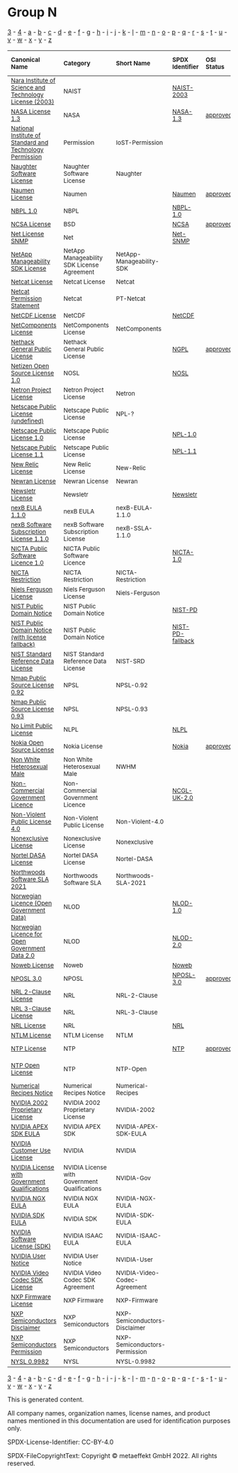 # Group N

[3](../[3]/README.md) -
[4](../[4]/README.md) -
[a](../[a]/README.md) - 
[b](../[b]/README.md) - 
[c](../[c]/README.md) - 
[d](../[d]/README.md) - 
[e](../[e]/README.md) - 
[f](../[f]/README.md) - 
[g](../[g]/README.md) - 
[h](../[h]/README.md) - 
[i](../[i]/README.md) - 
[j](../[j]/README.md) - 
[k](../[k]/README.md) - 
[l](../[l]/README.md) - 
[m](../[m]/README.md) - 
[n](../[n]/README.md) - 
[o](../[o]/README.md) - 
[p](../[p]/README.md) - 
[q](../[q]/README.md) - 
[r](../[r]/README.md) - 
[s](../[s]/README.md) - 
[t](../[t]/README.md) - 
[u](../[u]/README.md) - 
[v](../[v]/README.md) - 
[w](../[w]/README.md) - 
[x](../[x]/README.md) - 
[y](../[y]/README.md) - 
[z](../[z]/README.md)

|<sup>Canonical Name</sup>|<sup>Category</sup>|<sup>Short Name</sup>|<sup>SPDX Identifier</sup>|<sup>OSI Status</sup>|<sup>Open CoDE Status</sup>|<sup>ScanCode</sup>|<sup>Matched ScanCode</sup>|<sup>Type</sup>|
| :-- | :-- | :-- | :-- | :-- | :-- | :-- | :-- | :-- |
|<sup>[Nara Institute of Science and Technology License (2003)]([na]/Nara-Institute-of-Science-and-Technology-License-(2003).yaml)</sup>|<sup>NAIST</sup>|<sup> </sup>|<sup>[NAIST-2003](https://spdx.org/licenses/NAIST-2003.html)</sup>| |<sup> </sup>|<sup>[naist-2003](https://github.com/nexB/scancode-toolkit/blob/develop/src/licensedcode/data/licenses/naist-2003.LICENSE)</sup>|<sup>[naist-2003](https://github.com/nexB/scancode-toolkit/blob/develop/src/licensedcode/data/licenses/naist-2003.LICENSE)</sup>|<sup>terms</sup>|
|<sup>[NASA License 1.3]([na]/NASA-License-1.3.yaml)</sup>|<sup>NASA</sup>|<sup> </sup>|<sup>[NASA-1.3](https://spdx.org/licenses/NASA-1.3.html)</sup>|<sup>[approved](https://opensource.org/licenses/?ls=NASA-1.3)</sup>|<sup> </sup>|<sup>[nasa-1.3](https://github.com/nexB/scancode-toolkit/blob/develop/src/licensedcode/data/licenses/nasa-1.3.LICENSE)</sup>|<sup>[nasa-1.3](https://github.com/nexB/scancode-toolkit/blob/develop/src/licensedcode/data/licenses/nasa-1.3.LICENSE)</sup>|<sup>terms</sup>|
|<sup>[National Institute of Standard and Technology Permission]([na]/National-Institute-of-Standard-and-Technology-Permission.yaml)</sup>|<sup>Permission</sup>|<sup>IoST-Permission</sup>| | |<sup> </sup>| |<sup>[mit-old-style](https://github.com/nexB/scancode-toolkit/blob/develop/src/licensedcode/data/licenses/mit-old-style.LICENSE)</sup>|<sup>terms</sup>|
|<sup>[Naughter Software License]([na]/Naughter-Software-License.yaml)</sup>|<sup>Naughter Software License</sup>|<sup>Naughter</sup>| | |<sup> </sup>|<sup>[naughter](https://github.com/nexB/scancode-toolkit/blob/develop/src/licensedcode/data/licenses/naughter.LICENSE)</sup>|<sup>[naughter](https://github.com/nexB/scancode-toolkit/blob/develop/src/licensedcode/data/licenses/naughter.LICENSE)</sup>|<sup>terms</sup>|
|<sup>[Naumen License]([na]/Naumen-License.yaml)</sup>|<sup>Naumen</sup>|<sup> </sup>|<sup>[Naumen](https://spdx.org/licenses/Naumen.html)</sup>|<sup>[approved](https://opensource.org/licenses/?ls=Naumen)</sup>|<sup>approved</sup>|<sup>[naumen](https://github.com/nexB/scancode-toolkit/blob/develop/src/licensedcode/data/licenses/naumen.LICENSE)</sup>|<sup>[naumen](https://github.com/nexB/scancode-toolkit/blob/develop/src/licensedcode/data/licenses/naumen.LICENSE)</sup>|<sup>terms</sup>|
|<sup>[NBPL 1.0]([nb]/NBPL-1.0.yaml)</sup>|<sup>NBPL</sup>|<sup> </sup>|<sup>[NBPL-1.0](https://spdx.org/licenses/NBPL-1.0.html)</sup>| |<sup> </sup>|<sup>[nbpl-1.0](https://github.com/nexB/scancode-toolkit/blob/develop/src/licensedcode/data/licenses/nbpl-1.0.LICENSE)</sup>|<sup>[nbpl-1.0](https://github.com/nexB/scancode-toolkit/blob/develop/src/licensedcode/data/licenses/nbpl-1.0.LICENSE)</sup>|<sup>terms</sup>|
|<sup>[NCSA License]([nc]/NCSA-License.yaml)</sup>|<sup>BSD</sup>|<sup> </sup>|<sup>[NCSA](https://spdx.org/licenses/NCSA.html)</sup>|<sup>[approved](https://opensource.org/licenses/?ls=NCSA)</sup>|<sup>approved</sup>|<sup>[uoi-ncsa](https://github.com/nexB/scancode-toolkit/blob/develop/src/licensedcode/data/licenses/uoi-ncsa.LICENSE)</sup>|<sup>[uoi-ncsa](https://github.com/nexB/scancode-toolkit/blob/develop/src/licensedcode/data/licenses/uoi-ncsa.LICENSE)</sup>|<sup>terms</sup>|
|<sup>[Net License SNMP]([ne]/Net-License-SNMP.yaml)</sup>|<sup>Net</sup>|<sup> </sup>|<sup>[Net-SNMP](https://spdx.org/licenses/Net-SNMP.html)</sup>| |<sup> </sup>| |<sup>[bsd-new](https://github.com/nexB/scancode-toolkit/blob/develop/src/licensedcode/data/licenses/bsd-new.LICENSE), [cmu-uc](https://github.com/nexB/scancode-toolkit/blob/develop/src/licensedcode/data/licenses/cmu-uc.LICENSE)</sup>|<sup>terms</sup>|
|<sup>[NetApp Manageability SDK License]([ne]/NetApp-Manageability-SDK-License.yaml)</sup>|<sup>NetApp Manageability SDK License Agreement</sup>|<sup>NetApp-Manageability-SDK</sup>| | |<sup> </sup>|<sup>[netapp-sdk-aug2020](https://github.com/nexB/scancode-toolkit/blob/develop/src/licensedcode/data/licenses/netapp-sdk-aug2020.LICENSE)</sup>|<sup>[netapp-sdk-aug2020](https://github.com/nexB/scancode-toolkit/blob/develop/src/licensedcode/data/licenses/netapp-sdk-aug2020.LICENSE)</sup>|<sup>terms</sup>|
|<sup>[Netcat License]([ne]/Netcat-License.yaml)</sup>|<sup>Netcat License</sup>|<sup>Netcat</sup>| | |<sup> </sup>|<sup>[netcat](https://github.com/nexB/scancode-toolkit/blob/develop/src/licensedcode/data/licenses/netcat.LICENSE)</sup>|<sup>[netcat](https://github.com/nexB/scancode-toolkit/blob/develop/src/licensedcode/data/licenses/netcat.LICENSE)</sup>|<sup>terms</sup>|
|<sup>[Netcat Permission Statement]([ne]/Netcat-Permission-Statement.yaml)</sup>|<sup>Netcat</sup>|<sup>PT-Netcat</sup>| | |<sup> </sup>| | |<sup>terms</sup>|
|<sup>[NetCDF License]([ne]/NetCDF-License.yaml)</sup>|<sup>NetCDF</sup>|<sup> </sup>|<sup>[NetCDF](https://spdx.org/licenses/NetCDF.html)</sup>| |<sup>approved</sup>|<sup>[netcdf](https://github.com/nexB/scancode-toolkit/blob/develop/src/licensedcode/data/licenses/netcdf.LICENSE)</sup>|<sup>[netcdf](https://github.com/nexB/scancode-toolkit/blob/develop/src/licensedcode/data/licenses/netcdf.LICENSE)</sup>|<sup>terms</sup>|
|<sup>[NetComponents License]([ne]/NetComponents-License.yaml)</sup>|<sup>NetComponents License</sup>|<sup>NetComponents</sup>| | |<sup> </sup>|<sup>[netcomponents](https://github.com/nexB/scancode-toolkit/blob/develop/src/licensedcode/data/licenses/netcomponents.LICENSE)</sup>|<sup>[netcomponents](https://github.com/nexB/scancode-toolkit/blob/develop/src/licensedcode/data/licenses/netcomponents.LICENSE)</sup>|<sup>terms</sup>|
|<sup>[Nethack General Public License]([ne]/Nethack-General-Public-License.yaml)</sup>|<sup>Nethack General Public License</sup>|<sup> </sup>|<sup>[NGPL](https://spdx.org/licenses/NGPL.html)</sup>|<sup>[approved](https://opensource.org/licenses/?ls=NGPL)</sup>|<sup>approved</sup>|<sup>[ngpl](https://github.com/nexB/scancode-toolkit/blob/develop/src/licensedcode/data/licenses/ngpl.LICENSE)</sup>|<sup>[ngpl](https://github.com/nexB/scancode-toolkit/blob/develop/src/licensedcode/data/licenses/ngpl.LICENSE)</sup>|<sup>terms</sup>|
|<sup>[Netizen Open Source License 1.0]([ne]/Netizen-Open-Source-License-1.0.yaml)</sup>|<sup>NOSL</sup>|<sup> </sup>|<sup>[NOSL](https://spdx.org/licenses/NOSL.html)</sup>| |<sup>approved</sup>|<sup>[nosl-1.0](https://github.com/nexB/scancode-toolkit/blob/develop/src/licensedcode/data/licenses/nosl-1.0.LICENSE)</sup>|<sup>[nosl-1.0](https://github.com/nexB/scancode-toolkit/blob/develop/src/licensedcode/data/licenses/nosl-1.0.LICENSE)</sup>|<sup>terms</sup>|
|<sup>[Netron Project License]([ne]/Netron-Project-License.yaml)</sup>|<sup>Netron Project License</sup>|<sup>Netron</sup>| | |<sup> </sup>|<sup>[netron](https://github.com/nexB/scancode-toolkit/blob/develop/src/licensedcode/data/licenses/netron.LICENSE)</sup>|<sup>[netron](https://github.com/nexB/scancode-toolkit/blob/develop/src/licensedcode/data/licenses/netron.LICENSE)</sup>|<sup>terms</sup>|
|<sup>[Netscape Public License (undefined)]([ne]/Netscape-Public-License-(undefined).yaml)</sup>|<sup>Netscape Public License</sup>|<sup>NPL-?</sup>| | |<sup> </sup>| | |<sup>terms</sup>|
|<sup>[Netscape Public License 1.0]([ne]/Netscape-Public-License-1.0.yaml)</sup>|<sup>Netscape Public License</sup>|<sup> </sup>|<sup>[NPL-1.0](https://spdx.org/licenses/NPL-1.0.html)</sup>| |<sup> </sup>|<sup>[npl-1.0](https://github.com/nexB/scancode-toolkit/blob/develop/src/licensedcode/data/licenses/npl-1.0.LICENSE)</sup>|<sup>[npl-1.0](https://github.com/nexB/scancode-toolkit/blob/develop/src/licensedcode/data/licenses/npl-1.0.LICENSE)</sup>|<sup>terms</sup>|
|<sup>[Netscape Public License 1.1]([ne]/Netscape-Public-License-1.1.yaml)</sup>|<sup>Netscape Public License</sup>|<sup> </sup>|<sup>[NPL-1.1](https://spdx.org/licenses/NPL-1.1.html)</sup>| |<sup>approved</sup>|<sup>[npl-1.1](https://github.com/nexB/scancode-toolkit/blob/develop/src/licensedcode/data/licenses/npl-1.1.LICENSE)</sup>|<sup>[npl-1.1](https://github.com/nexB/scancode-toolkit/blob/develop/src/licensedcode/data/licenses/npl-1.1.LICENSE)</sup>|<sup>terms</sup>|
|<sup>[New Relic License]([ne]/New-Relic-License.yaml)</sup>|<sup>New Relic License</sup>|<sup>New-Relic</sup>| | |<sup> </sup>|<sup>[new-relic](https://github.com/nexB/scancode-toolkit/blob/develop/src/licensedcode/data/licenses/new-relic.LICENSE)</sup>|<sup>[new-relic](https://github.com/nexB/scancode-toolkit/blob/develop/src/licensedcode/data/licenses/new-relic.LICENSE)</sup>|<sup>terms</sup>|
|<sup>[Newran License]([ne]/Newran-License.yaml)</sup>|<sup>Newran License</sup>|<sup>Newran</sup>| | |<sup> </sup>|<sup>[newran](https://github.com/nexB/scancode-toolkit/blob/develop/src/licensedcode/data/licenses/newran.LICENSE)</sup>|<sup>[newran](https://github.com/nexB/scancode-toolkit/blob/develop/src/licensedcode/data/licenses/newran.LICENSE)</sup>|<sup>terms</sup>|
|<sup>[Newsletr License]([ne]/Newsletr-License.yaml)</sup>|<sup>Newsletr</sup>|<sup> </sup>|<sup>[Newsletr](https://spdx.org/licenses/Newsletr.html)</sup>| |<sup> </sup>|<sup>[newsletr](https://github.com/nexB/scancode-toolkit/blob/develop/src/licensedcode/data/licenses/newsletr.LICENSE)</sup>|<sup>[newsletr](https://github.com/nexB/scancode-toolkit/blob/develop/src/licensedcode/data/licenses/newsletr.LICENSE)</sup>|<sup>terms</sup>|
|<sup>[nexB EULA 1.1.0]([ne]/nexB-EULA-1.1.0.yaml)</sup>|<sup>nexB EULA</sup>|<sup>nexB-EULA-1.1.0</sup>| | |<sup> </sup>|<sup>[nexb-eula-saas-1.1.0](https://github.com/nexB/scancode-toolkit/blob/develop/src/licensedcode/data/licenses/nexb-eula-saas-1.1.0.LICENSE)</sup>|<sup>[nexb-eula-saas-1.1.0](https://github.com/nexB/scancode-toolkit/blob/develop/src/licensedcode/data/licenses/nexb-eula-saas-1.1.0.LICENSE)</sup>|<sup>terms</sup>|
|<sup>[nexB Software Subscription License 1.1.0]([ne]/nexB-Software-Subscription-License-1.1.0.yaml)</sup>|<sup>nexB Software Subscription License</sup>|<sup>nexB-SSLA-1.1.0</sup>| | |<sup> </sup>|<sup>[nexb-ssla-1.1.0](https://github.com/nexB/scancode-toolkit/blob/develop/src/licensedcode/data/licenses/nexb-ssla-1.1.0.LICENSE)</sup>|<sup>[nexb-ssla-1.1.0](https://github.com/nexB/scancode-toolkit/blob/develop/src/licensedcode/data/licenses/nexb-ssla-1.1.0.LICENSE)</sup>|<sup>terms</sup>|
|<sup>[NICTA Public Software Licence 1.0]([ni]/NICTA-Public-Software-Licence-1.0.yaml)</sup>|<sup>NICTA Public Software Licence</sup>|<sup> </sup>|<sup>[NICTA-1.0](https://spdx.org/licenses/NICTA-1.0.html)</sup>| |<sup> </sup>|<sup>[nicta-psl](https://github.com/nexB/scancode-toolkit/blob/develop/src/licensedcode/data/licenses/nicta-psl.LICENSE)</sup>|<sup>[nicta-psl](https://github.com/nexB/scancode-toolkit/blob/develop/src/licensedcode/data/licenses/nicta-psl.LICENSE)</sup>|<sup>terms</sup>|
|<sup>[NICTA Restriction]([ni]/NICTA-Restriction.yaml)</sup>|<sup>NICTA Restriction</sup>|<sup>NICTA-Restriction</sup>| | |<sup> </sup>|<sup>[nicta-exception](https://github.com/nexB/scancode-toolkit/blob/develop/src/licensedcode/data/licenses/nicta-exception.LICENSE)</sup>|<sup>[nicta-exception](https://github.com/nexB/scancode-toolkit/blob/develop/src/licensedcode/data/licenses/nicta-exception.LICENSE)</sup>|<sup>terms</sup>|
|<sup>[Niels Ferguson License]([ni]/Niels-Ferguson-License.yaml)</sup>|<sup>Niels Ferguson License</sup>|<sup>Niels-Ferguson</sup>| | |<sup> </sup>|<sup>[niels-ferguson](https://github.com/nexB/scancode-toolkit/blob/develop/src/licensedcode/data/licenses/niels-ferguson.LICENSE)</sup>|<sup>[niels-ferguson](https://github.com/nexB/scancode-toolkit/blob/develop/src/licensedcode/data/licenses/niels-ferguson.LICENSE)</sup>|<sup>terms</sup>|
|<sup>[NIST Public Domain Notice]([ni]/NIST-Public-Domain-Notice.yaml)</sup>|<sup>NIST Public Domain Notice</sup>|<sup> </sup>|<sup>[NIST-PD](https://spdx.org/licenses/NIST-PD.html)</sup>| |<sup> </sup>|<sup>[nist-pd](https://github.com/nexB/scancode-toolkit/blob/develop/src/licensedcode/data/licenses/nist-pd.LICENSE)</sup>|<sup>[nist-pd](https://github.com/nexB/scancode-toolkit/blob/develop/src/licensedcode/data/licenses/nist-pd.LICENSE)</sup>|<sup>terms</sup>|
|<sup>[NIST Public Domain Notice (with license fallback)]([ni]/NIST-Public-Domain-Notice-(with-license-fallback).yaml)</sup>|<sup>NIST Public Domain Notice</sup>|<sup> </sup>|<sup>[NIST-PD-fallback](https://spdx.org/licenses/NIST-PD-fallback.html)</sup>| |<sup> </sup>|<sup>[nist-pd-fallback](https://github.com/nexB/scancode-toolkit/blob/develop/src/licensedcode/data/licenses/nist-pd-fallback.LICENSE)</sup>| |<sup>terms</sup>|
|<sup>[NIST Standard Reference Data License]([ni]/NIST-Standard-Reference-Data-License.yaml)</sup>|<sup>NIST Standard Reference Data License</sup>|<sup>NIST-SRD</sup>| | |<sup> </sup>|<sup>[nist-srd](https://github.com/nexB/scancode-toolkit/blob/develop/src/licensedcode/data/licenses/nist-srd.LICENSE)</sup>|<sup>[nist-srd](https://github.com/nexB/scancode-toolkit/blob/develop/src/licensedcode/data/licenses/nist-srd.LICENSE)</sup>|<sup>terms</sup>|
|<sup>[Nmap Public Source License 0.92]([nm]/Nmap-Public-Source-License-0.92.yaml)</sup>|<sup>NPSL</sup>|<sup>NPSL-0.92</sup>| | |<sup> </sup>| |<sup>[free-unknown](https://github.com/nexB/scancode-toolkit/blob/develop/src/licensedcode/data/licenses/free-unknown.LICENSE), [npsl-exception-0.93](https://github.com/nexB/scancode-toolkit/blob/develop/src/licensedcode/data/licenses/npsl-exception-0.93.LICENSE)</sup>|<sup>terms</sup>|
|<sup>[Nmap Public Source License 0.93]([nm]/Nmap-Public-Source-License-0.93.yaml)</sup>|<sup>NPSL</sup>|<sup>NPSL-0.93</sup>| | |<sup> </sup>|<sup>[npsl-exception-0.93](https://github.com/nexB/scancode-toolkit/blob/develop/src/licensedcode/data/licenses/npsl-exception-0.93.LICENSE)</sup>|<sup>[npsl-exception-0.93](https://github.com/nexB/scancode-toolkit/blob/develop/src/licensedcode/data/licenses/npsl-exception-0.93.LICENSE)</sup>|<sup>terms</sup>|
|<sup>[No Limit Public License]([no]/No-Limit-Public-License.yaml)</sup>|<sup>NLPL</sup>|<sup> </sup>|<sup>[NLPL](https://spdx.org/licenses/NLPL.html)</sup>| |<sup>approved</sup>|<sup>[nlpl](https://github.com/nexB/scancode-toolkit/blob/develop/src/licensedcode/data/licenses/nlpl.LICENSE)</sup>|<sup>[nlpl](https://github.com/nexB/scancode-toolkit/blob/develop/src/licensedcode/data/licenses/nlpl.LICENSE)</sup>|<sup>terms</sup>|
|<sup>[Nokia Open Source License]([no]/Nokia-Open-Source-License.yaml)</sup>|<sup>Nokia License</sup>|<sup> </sup>|<sup>[Nokia](https://spdx.org/licenses/Nokia.html)</sup>|<sup>[approved](https://opensource.org/licenses/?ls=nokia)</sup>|<sup>approved</sup>|<sup>[nokos-1.0a](https://github.com/nexB/scancode-toolkit/blob/develop/src/licensedcode/data/licenses/nokos-1.0a.LICENSE)</sup>|<sup>[nokos-1.0a](https://github.com/nexB/scancode-toolkit/blob/develop/src/licensedcode/data/licenses/nokos-1.0a.LICENSE)</sup>|<sup>terms</sup>|
|<sup>[Non White Heterosexual Male]([no]/Non-White-Heterosexual-Male.yaml)</sup>|<sup>Non White Heterosexual Male</sup>|<sup>NWHM</sup>| | |<sup> </sup>|<sup>[nwhm](https://github.com/nexB/scancode-toolkit/blob/develop/src/licensedcode/data/licenses/nwhm.LICENSE)</sup>|<sup>[nwhm](https://github.com/nexB/scancode-toolkit/blob/develop/src/licensedcode/data/licenses/nwhm.LICENSE)</sup>|<sup>terms</sup>|
|<sup>[Non-Commercial Government Licence]([no]/Non-Commercial-Government-Licence.yaml)</sup>|<sup>Non-Commercial Government Licence</sup>|<sup> </sup>|<sup>[NCGL-UK-2.0](https://spdx.org/licenses/NCGL-UK-2.0.html)</sup>| |<sup> </sup>|<sup>[ncgl-uk-2.0](https://github.com/nexB/scancode-toolkit/blob/develop/src/licensedcode/data/licenses/ncgl-uk-2.0.LICENSE)</sup>|<sup>[ncgl-uk-2.0](https://github.com/nexB/scancode-toolkit/blob/develop/src/licensedcode/data/licenses/ncgl-uk-2.0.LICENSE)</sup>|<sup>terms</sup>|
|<sup>[Non-Violent Public License 4.0]([no]/Non-Violent-Public-License-4.0.yaml)</sup>|<sup>Non-Violent Public License</sup>|<sup>Non-Violent-4.0</sup>| | |<sup> </sup>|<sup>[non-violent-4.0](https://github.com/nexB/scancode-toolkit/blob/develop/src/licensedcode/data/licenses/non-violent-4.0.LICENSE)</sup>|<sup>[non-violent-4.0](https://github.com/nexB/scancode-toolkit/blob/develop/src/licensedcode/data/licenses/non-violent-4.0.LICENSE)</sup>|<sup>terms</sup>|
|<sup>[Nonexclusive License]([no]/Nonexclusive-License.yaml)</sup>|<sup>Nonexclusive License</sup>|<sup>Nonexclusive</sup>| | |<sup> </sup>|<sup>[nonexclusive](https://github.com/nexB/scancode-toolkit/blob/develop/src/licensedcode/data/licenses/nonexclusive.LICENSE)</sup>| |<sup>terms</sup>|
|<sup>[Nortel DASA License]([no]/Nortel-DASA-License.yaml)</sup>|<sup>Nortel DASA License</sup>|<sup>Nortel-DASA</sup>| | |<sup> </sup>|<sup>[nortel-dasa](https://github.com/nexB/scancode-toolkit/blob/develop/src/licensedcode/data/licenses/nortel-dasa.LICENSE)</sup>|<sup>[nortel-dasa](https://github.com/nexB/scancode-toolkit/blob/develop/src/licensedcode/data/licenses/nortel-dasa.LICENSE)</sup>|<sup>terms</sup>|
|<sup>[Northwoods Software SLA 2021]([no]/Northwoods-Software-SLA-2021.yaml)</sup>|<sup>Northwoods Software SLA</sup>|<sup>Northwoods-SLA-2021</sup>| | |<sup> </sup>|<sup>[northwoods-sla-2021](https://github.com/nexB/scancode-toolkit/blob/develop/src/licensedcode/data/licenses/northwoods-sla-2021.LICENSE)</sup>|<sup>[northwoods-sla-2021](https://github.com/nexB/scancode-toolkit/blob/develop/src/licensedcode/data/licenses/northwoods-sla-2021.LICENSE)</sup>|<sup>terms</sup>|
|<sup>[Norwegian Licence (Open Government Data)]([no]/Norwegian-Licence-(Open-Government-Data).yaml)</sup>|<sup>NLOD</sup>|<sup> </sup>|<sup>[NLOD-1.0](https://spdx.org/licenses/NLOD-1.0.html)</sup>| |<sup> </sup>|<sup>[nlod-1.0](https://github.com/nexB/scancode-toolkit/blob/develop/src/licensedcode/data/licenses/nlod-1.0.LICENSE)</sup>|<sup>[nlod-1.0](https://github.com/nexB/scancode-toolkit/blob/develop/src/licensedcode/data/licenses/nlod-1.0.LICENSE)</sup>|<sup>terms</sup>|
|<sup>[Norwegian Licence for Open Government Data 2.0]([no]/Norwegian-Licence-for-Open-Government-Data-2.0.yaml)</sup>|<sup>NLOD</sup>|<sup> </sup>|<sup>[NLOD-2.0](https://spdx.org/licenses/NLOD-2.0.html)</sup>| |<sup> </sup>|<sup>[nlod-2.0](https://github.com/nexB/scancode-toolkit/blob/develop/src/licensedcode/data/licenses/nlod-2.0.LICENSE)</sup>|<sup>[nlod-2.0](https://github.com/nexB/scancode-toolkit/blob/develop/src/licensedcode/data/licenses/nlod-2.0.LICENSE)</sup>|<sup>terms</sup>|
|<sup>[Noweb License]([no]/Noweb-License.yaml)</sup>|<sup>Noweb</sup>|<sup> </sup>|<sup>[Noweb](https://spdx.org/licenses/Noweb.html)</sup>| |<sup>approved</sup>|<sup>[noweb](https://github.com/nexB/scancode-toolkit/blob/develop/src/licensedcode/data/licenses/noweb.LICENSE)</sup>|<sup>[noweb](https://github.com/nexB/scancode-toolkit/blob/develop/src/licensedcode/data/licenses/noweb.LICENSE)</sup>|<sup>terms</sup>|
|<sup>[NPOSL 3.0]([np]/NPOSL-3.0.yaml)</sup>|<sup>NPOSL</sup>|<sup> </sup>|<sup>[NPOSL-3.0](https://spdx.org/licenses/NPOSL-3.0.html)</sup>|<sup>[approved](https://opensource.org/licenses/?ls=NOSL3.0)</sup>|<sup> </sup>|<sup>[nosl-3.0](https://github.com/nexB/scancode-toolkit/blob/develop/src/licensedcode/data/licenses/nosl-3.0.LICENSE)</sup>|<sup>[nosl-3.0](https://github.com/nexB/scancode-toolkit/blob/develop/src/licensedcode/data/licenses/nosl-3.0.LICENSE)</sup>|<sup>terms</sup>|
|<sup>[NRL 2-Clause License]([nr]/NRL-2-Clause-License.yaml)</sup>|<sup>NRL</sup>|<sup>NRL-2-Clause</sup>| | |<sup> </sup>| |<sup>[bsd-new-tcpdump](https://github.com/nexB/scancode-toolkit/blob/develop/src/licensedcode/data/licenses/bsd-new-tcpdump.LICENSE)</sup>|<sup>terms</sup>|
|<sup>[NRL 3-Clause License]([nr]/NRL-3-Clause-License.yaml)</sup>|<sup>NRL</sup>|<sup>NRL-3-Clause</sup>| | |<sup> </sup>| |<sup>[bsd-4-clause-shortened](https://github.com/nexB/scancode-toolkit/blob/develop/src/licensedcode/data/licenses/bsd-4-clause-shortened.LICENSE)</sup>|<sup>terms</sup>|
|<sup>[NRL License]([nr]/NRL-License.yaml)</sup>|<sup>NRL</sup>|<sup> </sup>|<sup>[NRL](https://spdx.org/licenses/NRL.html)</sup>| |<sup>approved</sup>|<sup>[nrl](https://github.com/nexB/scancode-toolkit/blob/develop/src/licensedcode/data/licenses/nrl.LICENSE)</sup>|<sup>[nrl](https://github.com/nexB/scancode-toolkit/blob/develop/src/licensedcode/data/licenses/nrl.LICENSE)</sup>|<sup>terms</sup>|
|<sup>[NTLM License]([nt]/NTLM-License.yaml)</sup>|<sup>NTLM License</sup>|<sup>NTLM</sup>| | |<sup> </sup>|<sup>[ntlm](https://github.com/nexB/scancode-toolkit/blob/develop/src/licensedcode/data/licenses/ntlm.LICENSE)</sup>|<sup>[ntlm](https://github.com/nexB/scancode-toolkit/blob/develop/src/licensedcode/data/licenses/ntlm.LICENSE)</sup>|<sup>terms</sup>|
|<sup>[NTP License]([nt]/NTP-License.yaml)</sup>|<sup>NTP</sup>|<sup> </sup>|<sup>[NTP](https://spdx.org/licenses/NTP.html)</sup>|<sup>[approved](https://opensource.org/licenses/?ls=NTP)</sup>|<sup>approved</sup>|<sup>[network-time-protocol](https://github.com/nexB/scancode-toolkit/blob/develop/src/licensedcode/data/licenses/network-time-protocol.LICENSE), [ntpl](https://github.com/nexB/scancode-toolkit/blob/develop/src/licensedcode/data/licenses/ntpl.LICENSE)</sup>|<sup>[mit-old-style-no-advert](https://github.com/nexB/scancode-toolkit/blob/develop/src/licensedcode/data/licenses/mit-old-style-no-advert.LICENSE)</sup>|<sup>terms</sup>|
|<sup>[NTP Open License]([nt]/NTP-Open-License.yaml)</sup>|<sup>NTP</sup>|<sup>NTP-Open</sup>| | |<sup> </sup>| |<sup>[mit-old-style-no-advert](https://github.com/nexB/scancode-toolkit/blob/develop/src/licensedcode/data/licenses/mit-old-style-no-advert.LICENSE), [x11-opengroup](https://github.com/nexB/scancode-toolkit/blob/develop/src/licensedcode/data/licenses/x11-opengroup.LICENSE)</sup>|<sup>terms</sup>|
|<sup>[Numerical Recipes Notice]([nu]/Numerical-Recipes-Notice.yaml)</sup>|<sup>Numerical Recipes Notice</sup>|<sup>Numerical-Recipes</sup>| | |<sup> </sup>|<sup>[numerical-recipes-notice](https://github.com/nexB/scancode-toolkit/blob/develop/src/licensedcode/data/licenses/numerical-recipes-notice.LICENSE)</sup>|<sup>[numerical-recipes-notice](https://github.com/nexB/scancode-toolkit/blob/develop/src/licensedcode/data/licenses/numerical-recipes-notice.LICENSE)</sup>|<sup>terms</sup>|
|<sup>[NVIDIA 2002 Proprietary License]([nv]/NVIDIA-2002-Proprietary-License.yaml)</sup>|<sup>NVIDIA 2002 Proprietary License</sup>|<sup>NVIDIA-2002</sup>| | |<sup> </sup>|<sup>[nvidia-2002](https://github.com/nexB/scancode-toolkit/blob/develop/src/licensedcode/data/licenses/nvidia-2002.LICENSE)</sup>|<sup>[nvidia-2002](https://github.com/nexB/scancode-toolkit/blob/develop/src/licensedcode/data/licenses/nvidia-2002.LICENSE)</sup>|<sup>terms</sup>|
|<sup>[NVIDIA APEX SDK EULA]([nv]/NVIDIA-APEX-SDK-EULA.yaml)</sup>|<sup>NVIDIA APEX SDK</sup>|<sup>NVIDIA-APEX-SDK-EULA</sup>| | |<sup> </sup>|<sup>[nvidia-apex-sdk-eula-2011](https://github.com/nexB/scancode-toolkit/blob/develop/src/licensedcode/data/licenses/nvidia-apex-sdk-eula-2011.LICENSE)</sup>| |<sup>terms</sup>|
|<sup>[NVIDIA Customer Use License]([nv]/NVIDIA-Customer-Use-License.yaml)</sup>|<sup>NVIDIA</sup>|<sup>NVIDIA</sup>| | |<sup> </sup>| |<sup>[proprietary-license](https://github.com/nexB/scancode-toolkit/blob/develop/src/licensedcode/data/licenses/proprietary-license.LICENSE)</sup>|<sup>terms</sup>|
|<sup>[NVIDIA License with Government Qualifications]([nv]/NVIDIA-License-with-Government-Qualifications.yaml)</sup>|<sup>NVIDIA License with Government Qualifications</sup>|<sup>NVIDIA-Gov</sup>| | |<sup> </sup>|<sup>[nvidia-gov](https://github.com/nexB/scancode-toolkit/blob/develop/src/licensedcode/data/licenses/nvidia-gov.LICENSE)</sup>|<sup>[nvidia-gov](https://github.com/nexB/scancode-toolkit/blob/develop/src/licensedcode/data/licenses/nvidia-gov.LICENSE)</sup>|<sup>terms</sup>|
|<sup>[NVIDIA NGX EULA]([nv]/NVIDIA-NGX-EULA.yaml)</sup>|<sup>NVIDIA NGX EULA</sup>|<sup>NVIDIA-NGX-EULA</sup>| | |<sup> </sup>|<sup>[nvidia-ngx-eula-2019](https://github.com/nexB/scancode-toolkit/blob/develop/src/licensedcode/data/licenses/nvidia-ngx-eula-2019.LICENSE)</sup>|<sup>[nvidia-ngx-eula-2019](https://github.com/nexB/scancode-toolkit/blob/develop/src/licensedcode/data/licenses/nvidia-ngx-eula-2019.LICENSE)</sup>|<sup>terms</sup>|
|<sup>[NVIDIA SDK EULA]([nv]/NVIDIA-SDK-EULA.yaml)</sup>|<sup>NVIDIA SDK</sup>|<sup>NVIDIA-SDK-EULA</sup>| | |<sup> </sup>|<sup>[nvidia-sdk-eula-v0.11](https://github.com/nexB/scancode-toolkit/blob/develop/src/licensedcode/data/licenses/nvidia-sdk-eula-v0.11.LICENSE)</sup>| |<sup>terms</sup>|
|<sup>[NVIDIA Software License (SDK)]([nv]/NVIDIA-Software-License-(SDK).yaml)</sup>|<sup>NVIDIA ISAAC EULA</sup>|<sup>NVIDIA-ISAAC-EULA</sup>| | |<sup> </sup>|<sup>[nvidia-isaac-eula-2019.1](https://github.com/nexB/scancode-toolkit/blob/develop/src/licensedcode/data/licenses/nvidia-isaac-eula-2019.1.LICENSE)</sup>|<sup>[nvidia-isaac-eula-2019.1](https://github.com/nexB/scancode-toolkit/blob/develop/src/licensedcode/data/licenses/nvidia-isaac-eula-2019.1.LICENSE)</sup>|<sup>terms</sup>|
|<sup>[NVIDIA User Notice]([nv]/NVIDIA-User-Notice.yaml)</sup>|<sup>NVIDIA User Notice</sup>|<sup>NVIDIA-User</sup>| | |<sup> </sup>|<sup>[nvidia](https://github.com/nexB/scancode-toolkit/blob/develop/src/licensedcode/data/licenses/nvidia.LICENSE)</sup>|<sup>[nvidia](https://github.com/nexB/scancode-toolkit/blob/develop/src/licensedcode/data/licenses/nvidia.LICENSE)</sup>|<sup>terms</sup>|
|<sup>[NVIDIA Video Codec SDK License]([nv]/NVIDIA-Video-Codec-SDK-License.yaml)</sup>|<sup>NVIDIA Video Codec SDK Agreement</sup>|<sup>NVIDIA-Video-Codec-Agreement</sup>| | |<sup> </sup>|<sup>[nvidia-video-codec-agreement](https://github.com/nexB/scancode-toolkit/blob/develop/src/licensedcode/data/licenses/nvidia-video-codec-agreement.LICENSE)</sup>|<sup>[nvidia-video-codec-agreement](https://github.com/nexB/scancode-toolkit/blob/develop/src/licensedcode/data/licenses/nvidia-video-codec-agreement.LICENSE)</sup>|<sup>terms</sup>|
|<sup>[NXP Firmware License]([nx]/NXP-Firmware-License.yaml)</sup>|<sup>NXP Firmware</sup>|<sup>NXP-Firmware</sup>| | |<sup> </sup>|<sup>[nxp-firmware-patent](https://github.com/nexB/scancode-toolkit/blob/develop/src/licensedcode/data/licenses/nxp-firmware-patent.LICENSE)</sup>|<sup>[nxp-firmware-patent](https://github.com/nexB/scancode-toolkit/blob/develop/src/licensedcode/data/licenses/nxp-firmware-patent.LICENSE)</sup>|<sup>terms</sup>|
|<sup>[NXP Semiconductors Disclaimer]([nx]/NXP-Semiconductors-Disclaimer.yaml)</sup>|<sup>NXP Semiconductors</sup>|<sup>NXP-Semiconductors-Disclaimer</sup>| | |<sup> </sup>|<sup>[nxp-warranty-disclaimer](https://github.com/nexB/scancode-toolkit/blob/develop/src/licensedcode/data/licenses/nxp-warranty-disclaimer.LICENSE)</sup>|<sup>[nxp-warranty-disclaimer](https://github.com/nexB/scancode-toolkit/blob/develop/src/licensedcode/data/licenses/nxp-warranty-disclaimer.LICENSE)</sup>|<sup>terms</sup>|
|<sup>[NXP Semiconductors Permission]([nx]/NXP-Semiconductors-Permission.yaml)</sup>|<sup>NXP Semiconductors</sup>|<sup>NXP-Semiconductors-Permission</sup>| | |<sup> </sup>|<sup>[nxp-microcontroller-proprietary](https://github.com/nexB/scancode-toolkit/blob/develop/src/licensedcode/data/licenses/nxp-microcontroller-proprietary.LICENSE)</sup>|<sup>[nxp-microcontroller-proprietary](https://github.com/nexB/scancode-toolkit/blob/develop/src/licensedcode/data/licenses/nxp-microcontroller-proprietary.LICENSE)</sup>|<sup>terms</sup>|
|<sup>[NYSL 0.9982]([ny]/NYSL-0.9982.yaml)</sup>|<sup>NYSL</sup>|<sup>NYSL-0.9982</sup>| | |<sup> </sup>|<sup>[nysl-0.9982](https://github.com/nexB/scancode-toolkit/blob/develop/src/licensedcode/data/licenses/nysl-0.9982.LICENSE)</sup>|<sup>[nysl-0.9982](https://github.com/nexB/scancode-toolkit/blob/develop/src/licensedcode/data/licenses/nysl-0.9982.LICENSE)</sup>|<sup>terms</sup>|

[3](../[3]/README.md) -
[4](../[4]/README.md) -
[a](../[a]/README.md) - 
[b](../[b]/README.md) - 
[c](../[c]/README.md) - 
[d](../[d]/README.md) - 
[e](../[e]/README.md) - 
[f](../[f]/README.md) - 
[g](../[g]/README.md) - 
[h](../[h]/README.md) - 
[i](../[i]/README.md) - 
[j](../[j]/README.md) - 
[k](../[k]/README.md) - 
[l](../[l]/README.md) - 
[m](../[m]/README.md) - 
[n](../[n]/README.md) - 
[o](../[o]/README.md) - 
[p](../[p]/README.md) - 
[q](../[q]/README.md) - 
[r](../[r]/README.md) - 
[s](../[s]/README.md) - 
[t](../[t]/README.md) - 
[u](../[u]/README.md) - 
[v](../[v]/README.md) - 
[w](../[w]/README.md) - 
[x](../[x]/README.md) - 
[y](../[y]/README.md) - 
[z](../[z]/README.md)


This is generated content.

All company names, organization names, license names, and product names mentioned in this documentation are used for identification purposes only.

SPDX-License-Identifier: CC-BY-4.0

SPDX-FileCopyrightText: Copyright © metaeffekt GmbH 2022. All rights reserved.
